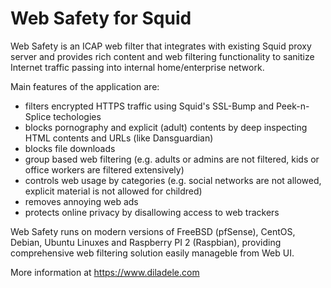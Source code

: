 Web Safety for Squid
====================

Web Safety is an ICAP web filter that integrates with existing Squid proxy server and provides rich content and web filtering functionality to sanitize Internet traffic passing into internal home/enterprise network.

Main features of the application are:

- filters encrypted HTTPS traffic using Squid's SSL-Bump and Peek-n-Splice techologies
- blocks pornography and explicit (adult) contents by deep inspecting HTML contents and URLs (like Dansguardian)
- blocks file downloads
- group based web filtering (e.g. adults or admins are not filtered, kids or office workers are filtered extensively)
- controls web usage by categories (e.g. social networks are not allowed, explicit material is not allowed for childred)
- removes annoying web ads 
- protects online privacy by disallowing access to web trackers

Web Safety runs on modern versions of FreeBSD (pfSense), CentOS, Debian, Ubuntu Linuxes and Raspberry PI 2 (Raspbian), providing comprehensive web filtering solution easily manageble from Web UI.

More information at https://www.diladele.com
